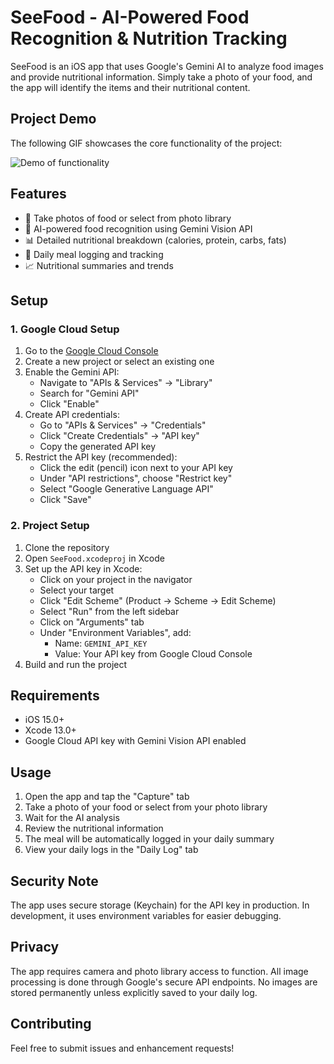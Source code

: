 # SeeFood - AI-Powered Food Recognition & Nutrition Tracking

SeeFood is an iOS app that uses Google's Gemini AI to analyze food images and provide nutritional information. Simply take a photo of your food, and the app will identify the items and their nutritional content.

## Project Demo
The following GIF showcases the core functionality of the project:

![Demo of functionality](https://raw.githubusercontent.com/Sushobhitbuiltbyblank/SeeFood/93aa253fa58c49ad7c76910c8594cbd57cb59a74/ScreenRecording_05-29-202500-00-30_111-ezgif.com-resize.gif)

## Features

- 📸 Take photos of food or select from photo library
- 🤖 AI-powered food recognition using Gemini Vision API
- 📊 Detailed nutritional breakdown (calories, protein, carbs, fats)
- 📅 Daily meal logging and tracking
- 📈 Nutritional summaries and trends

## Setup

### 1. Google Cloud Setup

1. Go to the [Google Cloud Console](https://console.cloud.google.com)
2. Create a new project or select an existing one
3. Enable the Gemini API:
   - Navigate to "APIs & Services" → "Library"
   - Search for "Gemini API"
   - Click "Enable"
4. Create API credentials:
   - Go to "APIs & Services" → "Credentials"
   - Click "Create Credentials" → "API key"
   - Copy the generated API key
5. Restrict the API key (recommended):
   - Click the edit (pencil) icon next to your API key
   - Under "API restrictions", choose "Restrict key"
   - Select "Google Generative Language API"
   - Click "Save"

### 2. Project Setup

1. Clone the repository
2. Open `SeeFood.xcodeproj` in Xcode
3. Set up the API key in Xcode:
   - Click on your project in the navigator
   - Select your target
   - Click "Edit Scheme" (Product → Scheme → Edit Scheme)
   - Select "Run" from the left sidebar
   - Click on "Arguments" tab
   - Under "Environment Variables", add:
     - Name: `GEMINI_API_KEY`
     - Value: Your API key from Google Cloud Console
4. Build and run the project

## Requirements

- iOS 15.0+
- Xcode 13.0+
- Google Cloud API key with Gemini Vision API enabled

## Usage

1. Open the app and tap the "Capture" tab
2. Take a photo of your food or select from your photo library
3. Wait for the AI analysis
4. Review the nutritional information
5. The meal will be automatically logged in your daily summary
6. View your daily logs in the "Daily Log" tab

## Security Note

The app uses secure storage (Keychain) for the API key in production. In development, it uses environment variables for easier debugging.

## Privacy

The app requires camera and photo library access to function. All image processing is done through Google's secure API endpoints. No images are stored permanently unless explicitly saved to your daily log.

## Contributing

Feel free to submit issues and enhancement requests! 
